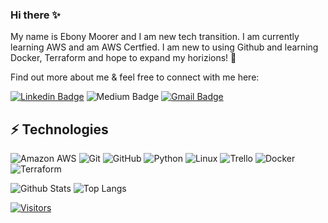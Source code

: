 ### Hi there ✨

My name is Ebony Moorer and I am new tech transition. I am currently learning AWS and am AWS Certfied. I am new to using Github and learning Docker, Terraform and hope to expand my horizions! 🌈

Find out more about me & feel free to connect with me here:


[![Linkedin Badge](https://img.shields.io/badge/-Ebony%20Moorer-blue?style=flat-square&logo=Linkedin&logoColor=white&link=https://www.linkedin.com/in/ebony-moorer/)](https://www.linkedin.com/in/ebony-moorer/)
![Medium Badge](https://img.shields.io/badge/Ebony%20Moorer-12100E?style=flat-square&logo=medium&logoColor=white&link=https://medium.com/@ebonyymonae]/)
[![Gmail Badge](https://img.shields.io/badge/-ebonyymonae@gmail.com-c14438?style=flat-square&logo=Gmail&logoColor=white&link=mailto:ebonyymonae@gmail.com)](mailto:ebonyymonae@gmail.com)

## ⚡ Technologies

<!-- Check out the Badges folder for more badges -->

![Amazon AWS](https://img.shields.io/badge/Amazon%20AWS-232F3E?style=flat-square&logo=amazon-aws)
![Git](https://img.shields.io/badge/-Git-black?style=flat-square&logo=git)
![GitHub](https://img.shields.io/badge/-GitHub-181717?style=flat-square&logo=github)
![Python](https://img.shields.io/badge/-Python-black?style=flat-square&logo=Python)
![Linux](https://img.shields.io/badge/Linux-FCC624?style=flat-square&logo=linux&logoColor=black)
![Trello](https://img.shields.io/badge/Trello-%23026AA7.svg?style=flat-square&logo=Trello&logoColor=white)
![Docker](https://img.shields.io/badge/docker-%230db7ed.svg?style=for-the-badge&logo=docker&logoColor=white)
![Terraform](https://img.shields.io/badge/terraform-%235835CC.svg?style=for-the-badge&logo=terraform&logoColor=white)

<!-- Replace the fields below with the information requested. Remember to remove the encapsulating <> characters. -->

![Github Stats](https://github-readme-stats.vercel.app/api?username=LevelUpInTech&count_private=true&show_icons=true&include_all_commits=true)
![Top Langs](https://github-readme-stats.vercel.app/api/top-langs/?username=LevelUpInTech&hide=TeX&layout=compact)


[![Visitors](https://api.visitorbadge.io/api/visitors?path=LevelUpInTech%2FLevelUpInTech&label=VISITORS&countColor=%23263759)](https://visitorbadge.io/status?path=LevelUpInTech%2FLevelUpInTech)
